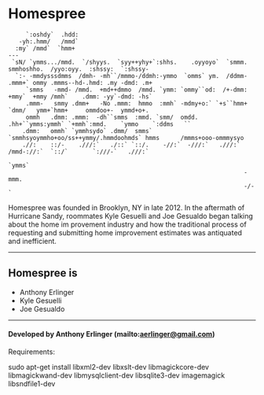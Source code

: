 # Homespree

```
     `:oshdy`  .hdd:
   -yh:.hmm/   /mmd`
  :my` /mmd`  `hmm+                                                     ---
 `sN/ `ymms.../mmd.  `/shyys.  `syy++yhy+`:shhs.    .oyyoyo`  `smmm.   smmhoshho.  /yyo:oyy.  :shssy:  `:shssy-
  `:- -mmdysssdmms  /dmh- -mh``/mmmo-/ddmh:-ymmo  `omms` ym.  /ddmm-  .mmm+` ommy .mmms--hd-.hmd: .my -dmd: .m+
     `smms   -mmd- /mmd.  +md++dmmo  /mmd. `ymm: `ommy``od:  /+-dmm:  +mmy`  +mmy /mmh`    .dmm: -yy`-dmd: -hs`
     .mmm-   smmy .dmm+   -No .mmm:  hmmo  :mmh` -mdmy+o:` `+s``hmm+ `dmm/   ymm+`hmm+     ommdoo+-  ymmd+o+.
     ommh   .dmm: .mmm:  -dh``smms  :mmd. `smm/  omdd.    .hh+``ymms:ymmh` `+mmh`:mmd.    `ymmo    `:ddms   ``
    .dmm:   ommh` `ymmhsydo` .dmm/  smms` `smmhsyoymmho+oo/ss++ymmy/.hmmdoohmds` hmms      /mmms+ooo-ommmysyo
    .//:    ::/-    .///:`   ./::` `::/.    -//:`  -///:`   .///:`  /mmd-://:`  `::/`       `:///-`   .///:`
                                                                   `ymms`
                                                                   -mmm.
                                                                   -/-`
```


Homespree was founded in Brooklyn, NY in late 2012. In the aftermath of Hurricane Sandy, roommates Kyle Gesuelli and Joe Gesualdo began talking about the home im
provement industry and how the traditional process of requesting and submitting home improvement estimates was antiquated and inefficient.

---

## Homespree is
* Anthony Erlinger
* Kyle Gesuelli
* Joe Gesualdo

---

#### Developed by Anthony Erlinger (mailto:aerlinger@gmail.com)


Requirements:


sudo apt-get install libxml2-dev libxslt-dev libmagickcore-dev libmagickwand-dev libmysqlclient-dev libsqlite3-dev imagemagick libsndfile1-dev


